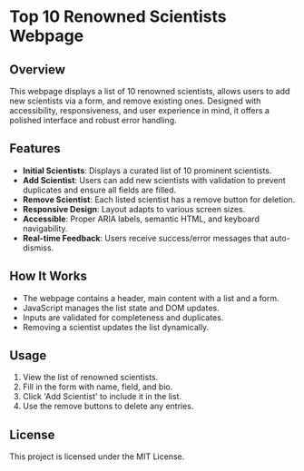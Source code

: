 # Top 10 Renowned Scientists Webpage

## Overview
This webpage displays a list of 10 renowned scientists, allows users to add new scientists via a form, and remove existing ones. Designed with accessibility, responsiveness, and user experience in mind, it offers a polished interface and robust error handling.

## Features
- **Initial Scientists**: Displays a curated list of 10 prominent scientists.
- **Add Scientist**: Users can add new scientists with validation to prevent duplicates and ensure all fields are filled.
- **Remove Scientist**: Each listed scientist has a remove button for deletion.
- **Responsive Design**: Layout adapts to various screen sizes.
- **Accessible**: Proper ARIA labels, semantic HTML, and keyboard navigability.
- **Real-time Feedback**: Users receive success/error messages that auto-dismiss.

## How It Works
- The webpage contains a header, main content with a list and a form.
- JavaScript manages the list state and DOM updates.
- Inputs are validated for completeness and duplicates.
- Removing a scientist updates the list dynamically.

## Usage
1. View the list of renowned scientists.
2. Fill in the form with name, field, and bio.
3. Click 'Add Scientist' to include it in the list.
4. Use the remove buttons to delete any entries.

## License
This project is licensed under the MIT License.
